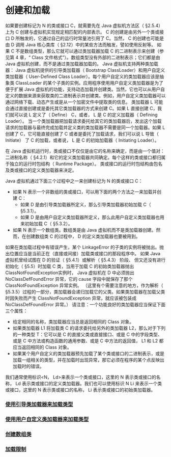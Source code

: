 # 创建和加载

如果要创建标记为 N 的类或接口 C，就需要先在 Java 虚拟机方法区（ §2.5.4）上为 C 创建与虚拟机实现规定相匹配的内部表示。 C 的创建是由另外一个类或接口 D 所触发的，它通过自己的运行时常量池引用了 C。当然， C 的创建也可能是由 D 调用 Java 核心类库（ §2.12）中的某些方法而触发，譬如使用反射等。
如果 C 不是数组类型，那么它就可以通过类加载器加载 C 的二进制表示来创建（参见第 4 章，“ Class 文件格式”）。数组类型没有外部的二进制表示；它们都是由 Java 虚拟机创建，而不是通过类加载器加载的。
Java 虚拟机支持两种类加载器： Java 虚拟机提供的引导类加载器（ Bootstrap ClassLoader）和用户自定义类加载器（ User-Defined Class Loader）。每个用户自定义的类加载器应该是抽象类 ClassLoader 的某个子类的实例。应用程序使用用户自定义类加载器是为了便于扩展 Java 虚拟机的功能，支持动态加载并创建类。当然，它也可以从用户自定义的数据来源来获取类的二进制表示并创建类。例如，用户自定义类加载器可以通过网络下载、动态产生或是从一个加密文件中提取类的信息。
类加载器 L 可能会通过直接创建或是委托其它类加载器的方式来创建 C。如果 L 直接创建 C，我们就可以说 L 定义了（ Define） C，或者， L 是 C 的定义加载器（ Defining Loader）。
当一个类加载器把加载请求委托给其它的类加载器后，发出这个加载请求的加载器与最终完成加载并定义类的类加载器不需要是同一个加载器。如果 L 创建了 C，它可能直接创建了 C 或者是委托了加载请求，我们可以说 L 导致（ Initiate） 了 C 的加载，或者说， L 是 C 的初始加载器（ Initiating Loader）。

在 Java 虚拟机运行时，类或接口不仅仅是由它的名称来确定，而是由一个值对：二进制名称（ §4.2.1）和它的定义类加载器共同确定。每个这样的类或接口都归属于独立的运行时包结构（ Runtime Package）。 类或接口的运行时包结构由包名及类或接口的定义类加载器来决定。

Java 虚拟机通过下面三个过程中之一来创建标记为 N 的类或接口 C：

* 如果 N 表示一个非数组的类或接口，可以用下面的两个方法之一来加载并创建 C：
  * 如果 D 是由引导类加载器所定义，那么引导类加载器初始加载 C（ §5.3.1）。
  * 如果 D 是由用户自定义类加载器所定义，那么此用户自定义类加载器也用来初始加载 C（ §5.3.2）。
* 如果 N 表示一个数组类。数组类是由 Java 虚拟机而不是类加载器创建。然而，在创建数组类 C 的过程中， D 的定义类加载器也要被用到。

如果在类加载过程中有错误产生，某个 LinkageError 的子类的实例将被抛出。抛出位置应当是当前正在（直接或间接）加载类或接口的那段程序中。
如果 Java 虚拟机曾经试图在 D 的验证（ §5.4.1）或解析（ §5.4.3） 阶段、 但又还没有进行初始化（ §5.5）时加载 C 类，当用于加载 C 的初始类加载器抛出 ClassNotFoundException实例时， Java 虚拟机在 D 中必须抛出 NoClassDefFoundError 异常，它的 cause 字段中就保存了那个 ClassNotFoundException 异常实例。
（这里有个需要注意的地方，作为解析（ §5.3.5）过程的一部分，类加载器会递归加载它的父类。如果类加载器在加载父类时因失败而产生 ClassNotFoundException 异常，就应该被包装成 NoClassDefFoundError 异常。）
请注意：一个功能良好的类加载器应当保证下面三个属性：

* 给定相同的名称，类加载器应当总是返回相同的 Class 对象。
* 如果类加载器 L1 将加载类 C 的请求委托给另外的类加载器 L2，那么对于下列的一种类型 T：它可以是 C 的直接父类或直接接口、或是 C 中的字段类型、或是 C 中方法或构造函数的通用参数、或是 C 中方法的返回值， L1 和 L2 都应当返回相同的 Class 对象。
* 如果某个用户自定义的类加载器预先加载了某个类或接口的二进制表示，或是加载一组相关的类型，并在加载时出现异常，那它必须在程序的某个点反映出加载时的错误。 

我们通常使用标识<N， Ld>来表示一个类或接口，这里的 N 表示类或接口的名称， Ld 表示类或接口的定义类加载器。我们也可以使用标识 N Li 来表示一个类或接口，这里的 N 表示类或接口的名称， Li 表示类或接口的初始类加载器。 

### [使用引导类加载器来加载类型](TheUseOfTheBootstrapClassLoaderToLoadType.md)

### [使用用户自定义类加载器来加载类型](TheUseOfACustomClassLoaderToLoadType.md)

### [创建数组类](CreateArrayClass.md)

### [加载限制](LoadingConstraints.md)

